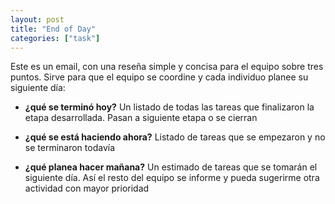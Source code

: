 ```yaml
---
layout: post
title: "End of Day"
categories: ["task"]
---
```


Este es un email, con una reseña simple y concisa para el equipo sobre<!--more--> tres puntos. Sirve para que el equipo se coordine y cada individuo planee su siguiente día:

- **¿qué se terminó hoy?** Un listado de todas las tareas que finalizaron la etapa desarrollada. Pasan a siguiente etapa o se cierran

- **¿qué se está haciendo ahora?** Listado de tareas que se empezaron y no se terminaron todavía

- **¿qué planea hacer mañana?** Un estimado de tareas que se tomarán el siguiente día. Así el resto del equipo se informe y pueda sugerirme otra actividad con mayor prioridad
